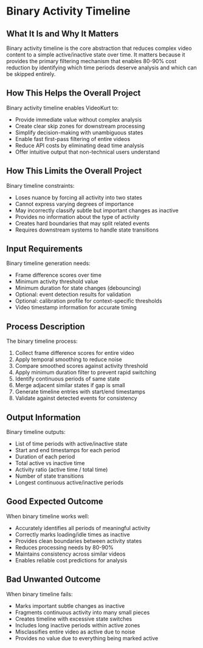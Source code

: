 # Binary Activity Timeline

## What It Is and Why It Matters
Binary activity timeline is the core abstraction that reduces complex video content to a simple active/inactive state over time. It matters because it provides the primary filtering mechanism that enables 80-90% cost reduction by identifying which time periods deserve analysis and which can be skipped entirely.


## How This Helps the Overall Project
Binary activity timeline enables VideoKurt to:
- Provide immediate value without complex analysis
- Create clear skip zones for downstream processing
- Simplify decision-making with unambiguous states
- Enable fast first-pass filtering of entire videos
- Reduce API costs by eliminating dead time analysis
- Offer intuitive output that non-technical users understand

## How This Limits the Overall Project
Binary timeline constraints:
- Loses nuance by forcing all activity into two states
- Cannot express varying degrees of importance
- May incorrectly classify subtle but important changes as inactive
- Provides no information about the type of activity
- Creates hard boundaries that may split related events
- Requires downstream systems to handle state transitions

## Input Requirements
Binary timeline generation needs:
- Frame difference scores over time
- Minimum activity threshold value
- Minimum duration for state changes (debouncing)
- Optional: event detection results for validation
- Optional: calibration profile for context-specific thresholds
- Video timestamp information for accurate timing

## Process Description
The binary timeline process:
1. Collect frame difference scores for entire video
2. Apply temporal smoothing to reduce noise
3. Compare smoothed scores against activity threshold
4. Apply minimum duration filter to prevent rapid switching
5. Identify continuous periods of same state
6. Merge adjacent similar states if gap is small
7. Generate timeline entries with start/end timestamps
8. Validate against detected events for consistency

## Output Information
Binary timeline outputs:
- List of time periods with active/inactive state
- Start and end timestamps for each period
- Duration of each period
- Total active vs inactive time
- Activity ratio (active time / total time)
- Number of state transitions
- Longest continuous active/inactive periods

## Good Expected Outcome
When binary timeline works well:
- Accurately identifies all periods of meaningful activity
- Correctly marks loading/idle times as inactive
- Provides clean boundaries between activity states
- Reduces processing needs by 80-90%
- Maintains consistency across similar videos
- Enables reliable cost predictions for analysis

## Bad Unwanted Outcome
When binary timeline fails:
- Marks important subtle changes as inactive
- Fragments continuous activity into many small pieces
- Creates timeline with excessive state switches
- Includes long inactive periods within active zones
- Misclassifies entire video as active due to noise
- Provides no value due to everything being marked active